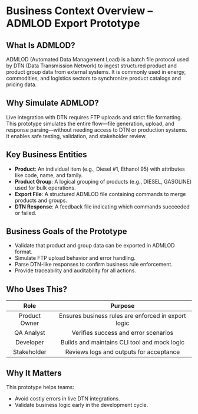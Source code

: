 # Business Context Overview – ADMLOD Export Prototype

## What Is ADMLOD?

ADMLOD (Automated Data Management Load) is a batch file protocol used by DTN (Data Transmission Network) to ingest structured product and product group data from external systems. It is commonly used in energy, commodities, and logistics sectors to synchronize product catalogs and pricing data.

## Why Simulate ADMLOD?

Live integration with DTN requires FTP uploads and strict file formatting. This prototype simulates the entire flow—file generation, upload, and response parsing—without needing access to DTN or production systems. It enables safe testing, validation, and stakeholder review.

## Key Business Entities

- **Product**: An individual item (e.g., Diesel #1, Ethanol 95) with attributes like code, name, and family.
- **Product Group**: A logical grouping of products (e.g., DIESEL, GASOLINE) used for bulk operations.
- **Export File**: A structured ADMLOD file containing commands to merge products and groups.
- **DTN Response**: A feedback file indicating which commands succeeded or failed.

## Business Goals of the Prototype

- Validate that product and group data can be exported in ADMLOD format.
- Simulate FTP upload behavior and error handling.
- Parse DTN-like responses to confirm business rule enforcement.
- Provide traceability and auditability for all actions.

## Who Uses This?

| Role           | Purpose                                             |
| :------------: | :--------------------------------------------------:|
| Product Owner  | Ensures business rules are enforced in export logic |
| QA Analyst     | Verifies success and error scenarios                |
| Developer      | Builds and maintains CLI tool and mock logic        |
| Stakeholder    | Reviews logs and outputs for acceptance             |

## Why It Matters

This prototype helps teams:
- Avoid costly errors in live DTN integrations.
- Validate business logic early in the development cycle.
